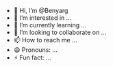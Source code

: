 - 👋 Hi, I’m @Benyarg
- 👀 I’m interested in ...
- 🌱 I’m currently learning ...
- 💞️ I’m looking to collaborate on ...
- 📫 How to reach me ...
- 😄 Pronouns: ...
- ⚡ Fun fact: ...

<!---
Benyarg/Benyarg is a ✨ special ✨ repository because its `README.md` (this file) appears on your GitHub profile.
You can click the Preview link to take a look at your changes.
--->
